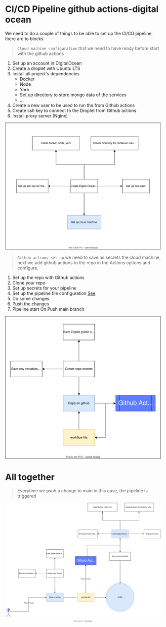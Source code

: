 # CI/CD Pipeline github actions-digital ocean

We need to do a couple of things to be able to set up the CI/CD  pipeline, there are to blocks

> `Cloud machine configuration` that we need to have ready before start with the github actions


1. Set up an account in DigitalOcean
2. Create a droplet with Ubuntu LTS
3. Install all project's dependencies
    - Docker
    - Node
    - Yarn
    - Set up directory to store mongo data of the services
    - ...
4. Create a new user to be used to run the from Github actions
6. Create ssh key to connect to the Droplet from Github actions
7. Install proxy server (Nginx)


![Cloud machine](./docs/cloud_machine.svg)


> `Github actions set up` we need to save as secrets the cloud machine, next we add github actions to the repo in the Actions options and configure.


1. Set up the repo with Github actions
2. Clone your repo
3. Set up secrets for your pipeline
4. Set up the pipeline file configuration [See](.github/workflows/deploy.yml)
5. Do some changes
6. Push the changes
7. Pipeline start On Push main branch

![Cloud machine](./docs/block_repo.svg)

# All together

> Everytime we psuh a change to main in this case, the pipeline is triggered


![Cloud machine](./docs/cicd.svg)